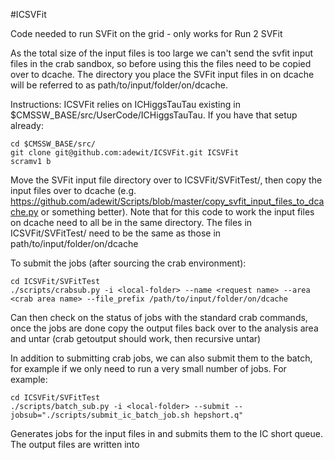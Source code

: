 #ICSVFit

Code needed to run SVFit on the grid - only works for Run 2 SVFit

As the total size of the input files is too large we can't send the svfit input files in the crab sandbox, so before using this the files need to be copied over to dcache. The directory you place the SVFit input files in on dcache will be referred to as path/to/input/folder/on/dcache.

Instructions:
ICSVFit relies on ICHiggsTauTau existing in $CMSSW_BASE/src/UserCode/ICHiggsTauTau. If you have that setup already:
```
cd $CMSSW_BASE/src/
git clone git@github.com:adewit/ICSVFit.git ICSVFit
scramv1 b
```

Move the SVFit input file directory over to ICSVFit/SVFitTest/<local-folder>, then copy the input files over to dcache (e.g. https://github.com/adewit/Scripts/blob/master/copy_svfit_input_files_to_dcache.py or something better). Note that for this code to work the input files on dcache need to all be in the same directory. The files in ICSVFit/SVFitTest/<local-folder> need to be the same as those in path/to/input/folder/on/dcache

To submit the jobs (after sourcing the crab environment):
```
cd ICSVFit/SVFitTest
./scripts/crabsub.py -i <local-folder> --name <request name> --area <crab area name> --file_prefix /path/to/input/folder/on/dcache
```

Can then check on the status of jobs with the standard crab commands, once the jobs are done copy the output files back over to the analysis area and untar (crab getoutput should work, then recursive untar) 

In addition to submitting crab jobs, we can also submit them to the batch, for example if we only need to run a very small number of jobs. For example:
```
cd ICSVFit/SVFitTest
./scripts/batch_sub.py -i <local-folder> --submit --jobsub="./scripts/submit_ic_batch_job.sh hepshort.q"
```
Generates jobs for the input files in <local-folder> and submits them to the IC short queue. The output files are written into <local-folder>

